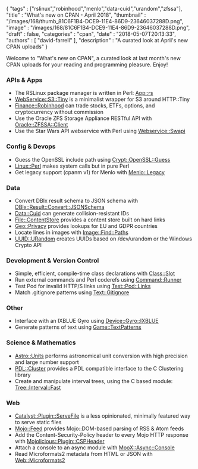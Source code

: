 {
   "tags" : ["rslinux","robinhood","menlo","data-cuid","urandom","zfssa"],
   "title" : "What's new on CPAN - April 2018",
   "thumbnail" : "/images/168/thumb_81C6F1B4-DCE9-11E4-86D9-23646037288D.png",
   "image" : "/images/168/81C6F1B4-DCE9-11E4-86D9-23646037288D.png",
   "draft" : false,
   "categories" : "cpan",
   "date" : "2018-05-07T20:13:33",
   "authors" : [
      "david-farrell"
   ],
   "description" : "A curated look at April's new CPAN uploads"
}


Welcome to "What's new on CPAN", a curated look at last month's new CPAN uploads for your reading and programming pleasure. Enjoy!

### APIs & Apps
* The RSLinux package manager is written in Perl: [App::rs](https://metacpan.org/pod/App::rs)
* [WebService::S3::Tiny](https://metacpan.org/pod/WebService::S3::Tiny) is a minimalist wrapper for S3 around HTTP::Tiny
* [Finance::Robinhood](https://metacpan.org/pod/Finance::Robinhood) can trade stocks, ETFs, options, and cryptocurrency without commission
* Use the Oracle ZFS Storage Appliance RESTful API with [Oracle::ZFSSA::Client](https://metacpan.org/pod/Oracle::ZFSSA::Client)
* Use the Star Wars API webservice with Perl using [Webservice::Swapi](https://metacpan.org/pod/Webservice::Swapi)


### Config & Devops
* Guess the OpenSSL include path using [Crypt::OpenSSL::Guess](https://metacpan.org/pod/Crypt::OpenSSL::Guess)
* [Linux::Perl](https://metacpan.org/pod/Linux::Perl) makes system calls but in pure Perl
* Get legacy support (cpanm v1) for Menlo with [Menlo::Legacy](https://metacpan.org/pod/Menlo::Legacy)


### Data
* Convert DBIx result schema to JSON schema with [DBIx::Result::Convert::JSONSchema](https://metacpan.org/pod/DBIx::Result::Convert::JSONSchema)
* [Data::Cuid](https://metacpan.org/pod/Data::Cuid) can generate collision-resistant IDs
* [File::ContentStore](https://metacpan.org/pod/File::ContentStore) provides a content store built on hard links
* [Geo::Privacy](https://metacpan.org/pod/Geo::Privacy) provides lookups for EU and GDPR countries
* Locate lines in images with [Image::Find::Paths](https://metacpan.org/pod/Image::Find::Paths)
* [UUID::URandom](https://metacpan.org/pod/UUID::URandom) creates UUIDs based on /dev/urandom or the Windows Crypto API


### Development & Version Control
* Simple, efficient, compile-time class declarations with [Class::Slot](https://metacpan.org/pod/Class::Slot)
* Run external commands and Perl coderefs using [Command::Runner](https://metacpan.org/pod/Command::Runner)
* Test Pod for invalid HTTP/S links using [Test::Pod::Links](https://metacpan.org/pod/Test::Pod::Links)
* Match .gitignore patterns using [Text::Gitignore](https://metacpan.org/pod/Text::Gitignore)


### Other
* Interface with an IXBLUE Gyro using [Device::Gyro::IXBLUE](https://metacpan.org/pod/Device::Gyro::IXBLUE)
* Generate patterns of text using [Game::TextPatterns](https://metacpan.org/pod/Game::TextPatterns)


### Science & Mathematics
* [Astro::Units](https://metacpan.org/pod/Astro::Units) performs astronomical unit conversion with high precision and large number support
* [PDL::Cluster](https://metacpan.org/pod/PDL::Cluster) provides a PDL compatible interface to the C Clustering library
* Create and manipulate interval trees, using the C based module: [Tree::Interval::Fast](https://metacpan.org/pod/Tree::Interval::Fast)


### Web
* [Catalyst::Plugin::ServeFile](https://metacpan.org/pod/Catalyst::Plugin::ServeFile) is a less opinionated, minimally featured way to serve static files
* [Mojo::Feed](https://metacpan.org/pod/Mojo::Feed) provides Mojo::DOM-based parsing of RSS & Atom feeds
* Add the Content-Security-Policy header to every Mojo HTTP response with [Mojolicious::Plugin::CSPHeader](https://metacpan.org/pod/Mojolicious::Plugin::CSPHeader)
* Attach a console to an async module with [MooX::Async::Console](https://metacpan.org/pod/MooX::Async::Console)
* Read Microformats2 metadata from HTML or JSON with [Web::Microformats2](https://metacpan.org/pod/Web::Microformats2)


